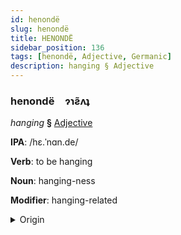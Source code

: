 ```yaml
---
id: henondë
slug: henondë
title: HENONDË
sidebar_position: 136
tags: [henondë, Adjective, Germanic]
description: hanging § Adjective
---
```


### henondë&emsp;<span kind="abugida">ɂɿƨ̃ʌʇ</span>

*hanging* **§** [Adjective](../../tags/Adjective)

**IPA**: /hɛ.ˈnɑn.de/

**Verb**: to be hanging

**Noun**: hanging-ness

**Modifier**: hanging-related

<details>
    <summary>Origin</summary>
    Swedish hängande /hɛːŋɑːndeː/<br/>
    <em>Germanic Language Family</em>
</details>